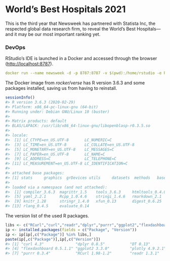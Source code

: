 
<!-- README.md is generated from README.Rmd. Please edit that file  -->

# World’s Best Hospitals 2021

This is the third year that Newsweek has partnered with Statista Inc,
the respected global data research firm, to reveal the World’s Best
Hospitals— and it may be our most important ranking yet.

### DevOps

RStudio’s IDE is launched in a Docker and accessed through the browser
(<http://localhost:8787>).

``` yaml
docker run --name newsweek -d -p 8787:8787 -v $(pwd):/home/rstudio -e PASSWORD=pwd rocker/verse:3.6.3
```

The Docker image from *rocker/verse* has R version 3.6.3 and some
packages installed, saving us from having to reinstall.

``` r
sessionInfo()
#> R version 3.6.3 (2020-02-29)
#> Platform: x86_64-pc-linux-gnu (64-bit)
#> Running under: Debian GNU/Linux 10 (buster)
#> 
#> Matrix products: default
#> BLAS/LAPACK: /usr/lib/x86_64-linux-gnu/libopenblasp-r0.3.5.so
#> 
#> locale:
#>  [1] LC_CTYPE=en_US.UTF-8       LC_NUMERIC=C              
#>  [3] LC_TIME=en_US.UTF-8        LC_COLLATE=en_US.UTF-8    
#>  [5] LC_MONETARY=en_US.UTF-8    LC_MESSAGES=C             
#>  [7] LC_PAPER=en_US.UTF-8       LC_NAME=C                 
#>  [9] LC_ADDRESS=C               LC_TELEPHONE=C            
#> [11] LC_MEASUREMENT=en_US.UTF-8 LC_IDENTIFICATION=C       
#> 
#> attached base packages:
#> [1] stats     graphics  grDevices utils     datasets  methods   base     
#> 
#> loaded via a namespace (and not attached):
#>  [1] compiler_3.6.3  magrittr_1.5    tools_3.6.3     htmltools_0.4.0
#>  [5] yaml_2.2.1      Rcpp_1.0.4.6    stringi_1.4.6   rmarkdown_2.1  
#>  [9] knitr_1.28      stringr_1.4.0   xfun_0.13       digest_0.6.25  
#> [13] rlang_0.4.5     evaluate_0.14
```

The version list of the used R
packages.

``` r
libs <- c("RCurl","curl","readr","dplyr","purrr","ggplot2","flexdashboard","DT","plotly")
ip <- installed.packages(fields = c("Package", "Version"))
ip <- ip[ip[,c("Package")] %in% libs,]
paste(ip[,c("Package")],ip[,c("Version")])
#> [1] "curl 4.3"              "dplyr 0.8.5"           "DT 0.13"              
#> [4] "flexdashboard 0.5.1.1" "ggplot2 3.3.0"         "plotly 4.9.2.1"       
#> [7] "purrr 0.3.4"           "RCurl 1.98-1.2"        "readr 1.3.1"
```
